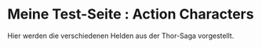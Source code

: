 # Meine Test-Seite : Action Characters

Hier werden die verschiedenen Helden aus der Thor-Saga vorgestellt.

